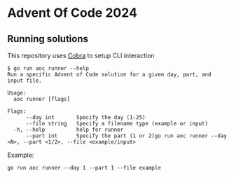 # Advent Of Code 2024

## Running solutions

This repository uses [Cobra](https://github.com/spf13/cobra) to setup CLI interaction

```
$ go run aoc runner --help
Run a specific Advent of Code solution for a given day, part, and input file.

Usage:
  aoc runner [flags]

Flags:
      --day int       Specify the day (1-25)
      --file string   Specify a filename type (example or input)
  -h, --help          help for runner
      --part int      Specify the part (1 or 2)go run aoc runner --day <N>, --part <1/2>, --file <example/input>
```

Example:

```
go run aoc runner --day 1 --part 1 --file example
```
